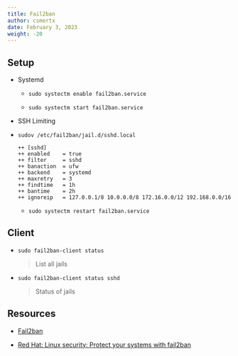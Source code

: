 ```yaml
---
title: Fail2ban
author: csmertx
date: February 3, 2023
weight: -20
---
```


## Setup

- Systemd

    - ```sudo systectm enable fail2ban.service```

    - ```sudo systectm start fail2ban.service```

- SSH Limiting

- ```sudov /etc/fail2ban/jail.d/sshd.local```

    ```
    ++ [sshd]
    ++ enabled    = true
    ++ filter     = sshd
    ++ banaction  = ufw
    ++ backend    = systemd
    ++ maxretry   = 3
    ++ findtime   = 1h
    ++ bantime    = 2h
    ++ ignoreip   = 127.0.0.1/8 10.0.0.0/8 172.16.0.0/12 192.168.0.0/16
    ```

    - ```sudo systectm restart fail2ban.service```

## Client

- ```sudo fail2ban-client status```

    > List all jails

- ```sudo fail2ban-client status sshd```

    > Status of jails

## Resources

- [Fail2ban](https://www.fail2ban.org/wiki/index.php/Main_Page)

- [Red Hat: Linux security: Protect your systems with fail2ban](https://www.redhat.com/sysadmin/protect-systems-fail2ban)